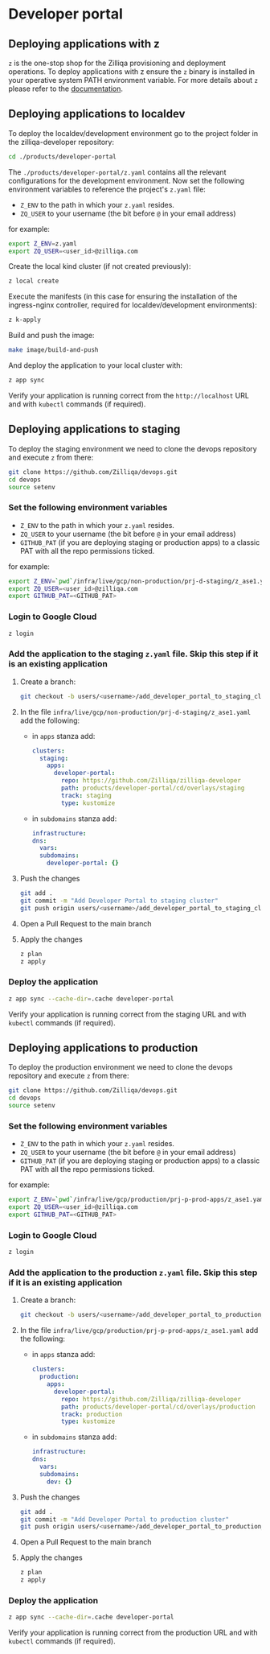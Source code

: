 # Developer portal


## Deploying applications with z

`z` is the one-stop shop for the Zilliqa provisioning and deployment operations. To deploy applications with z ensure the `z`
binary is installed in your operative system PATH environment variable. For more details about `z` please refer to the [documentation](https://github.com/Zilliqa/devops/blob/main/docs/z2.md).

## Deploying applications to localdev

To deploy the localdev/development environment go to the project folder in the zilliqa-developer repository:

```sh
cd ./products/developer-portal
```

The `./products/developer-portal/z.yaml` contains all the relevant configurations for the development environment.
Now set the following environment variables to reference the project's `z.yaml` file:

- `Z_ENV` to the path in which your `z.yaml` resides.
- `ZQ_USER` to your username (the bit before `@` in your email address)

for example:

```sh
export Z_ENV=z.yaml
export ZQ_USER=<user_id>@zilliqa.com
```

Create the local kind cluster (if not created previously):

```sh
z local create
```

Execute the manifests (in this case for ensuring the installation of the ingress-nginx controller, required for localdev/development environments):

```sh
z k-apply
```

Build and push the image:

```sh
make image/build-and-push
```

And deploy the application to your local cluster with:

```sh
z app sync
```

Verify your application is running correct from the `http://localhost` URL and with `kubectl` commands (if required).

## Deploying applications to staging

To deploy the staging environment we need to clone the devops repository and execute `z` from there:

```sh
git clone https://github.com/Zilliqa/devops.git
cd devops
source setenv
```

### Set the following environment variables

- `Z_ENV` to the path in which your `z.yaml` resides.
- `ZQ_USER` to your username (the bit before `@` in your email address)
- `GITHUB_PAT` (if you are deploying staging or production apps) to a classic PAT with all the repo permissions ticked.

for example:

```sh
export Z_ENV=`pwd`/infra/live/gcp/non-production/prj-d-staging/z_ase1.yaml
export ZQ_USER=<user_id>@zilliqa.com
export GITHUB_PAT=<GITHUB_PAT>
```

### Login to Google Cloud

```sh
z login
```

### Add the application to the staging `z.yaml` file. Skip this step if it is an existing application

1. Create a branch:

   ```sh
   git checkout -b users/<username>/add_developer_portal_to_staging_cluster
   ```

2. In the file `infra/live/gcp/non-production/prj-d-staging/z_ase1.yaml` add the following:

   - in `apps` stanza add:

     ```yaml
     clusters:
       staging:
         apps:
           developer-portal:
             repo: https://github.com/Zilliqa/zilliqa-developer
             path: products/developer-portal/cd/overlays/staging
             track: staging
             type: kustomize
     ```

   - in `subdomains` stanza add:

     ```yaml
     infrastructure:
     dns:
       vars:
       subdomains:
         developer-portal: {}
     ```

3. Push the changes

   ```sh
   git add .
   git commit -m "Add Developer Portal to staging cluster"
   git push origin users/<username>/add_developer_portal_to_staging_cluster
   ```

4. Open a Pull Request to the main branch

5. Apply the changes

   ```sh
   z plan
   z apply
   ```

### Deploy the application

```sh
z app sync --cache-dir=.cache developer-portal
```

Verify your application is running correct from the staging URL and with `kubectl` commands (if required).

## Deploying applications to production

To deploy the production environment we need to clone the devops repository and execute `z` from there:

```sh
git clone https://github.com/Zilliqa/devops.git
cd devops
source setenv
```

### Set the following environment variables

- `Z_ENV` to the path in which your `z.yaml` resides.
- `ZQ_USER` to your username (the bit before `@` in your email address)
- `GITHUB_PAT` (if you are deploying staging or production apps) to a classic PAT with all the repo permissions ticked.

for example:

```sh
export Z_ENV=`pwd`/infra/live/gcp/production/prj-p-prod-apps/z_ase1.yaml
export ZQ_USER=<user_id>@zilliqa.com
export GITHUB_PAT=<GITHUB_PAT>
```

### Login to Google Cloud

```sh
z login
```

### Add the application to the production `z.yaml` file. Skip this step if it is an existing application

1. Create a branch:

   ```sh
   git checkout -b users/<username>/add_developer_portal_to_production_cluster
   ```

2. In the file `infra/live/gcp/production/prj-p-prod-apps/z_ase1.yaml` add the following:

   - in `apps` stanza add:

     ```yaml
     clusters:
       production:
         apps:
           developer-portal:
             repo: https://github.com/Zilliqa/zilliqa-developer
             path: products/developer-portal/cd/overlays/production
             track: production
             type: kustomize
     ```

   - in `subdomains` stanza add:

     ```yaml
     infrastructure:
     dns:
       vars:
       subdomains:
         dev: {}
     ```

3. Push the changes

   ```sh
   git add .
   git commit -m "Add Developer Portal to production cluster"
   git push origin users/<username>/add_developer_portal_to_production_cluster
   ```

4. Open a Pull Request to the main branch

5. Apply the changes

   ```sh
   z plan
   z apply
   ```

### Deploy the application

```sh
z app sync --cache-dir=.cache developer-portal
```

Verify your application is running correct from the production URL and with `kubectl` commands (if required).
